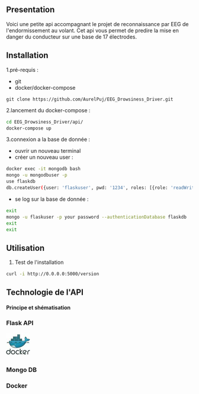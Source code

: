 <h2> Presentation </h2>
Voici une petite api accompagnant le projet de reconnaissance par EEG de l'endormissement au volant.
Cet api vous permet de predire la mise en danger du conducteur sur une base de 17 électrodes. 


<h2> Installation </h2>
 1.pré-requis :
 
  - git 
  - docker/docker-compose 
  
```
git clone https://github.com/AurelPuj/EEG_Drowsiness_Driver.git
```


2.lancement du docker-compose :
```bash
cd EEG_Drowsiness_Driver/api/ 
docker-compose up 
```
3.connexion a la base de donnée :

   - ouvrir un nouveau terminal 
   - créer un nouveau user :
   ```bash 
   docker exec -it mongodb bash
   mongo -u mongodbuser -p
   use flaskdb
   db.createUser({user: 'flaskuser', pwd: '1234', roles: [{role: 'readWrite', db: 'flaskdb'}]})
   ```
   - se log sur la base de donnée :
   ``` bash 
   exit
   mongo -u flaskuser -p your password --authenticationDatabase flaskdb
   exit
   exit
   ```
   
    
<h2> Utilisation </h2>

1. Test de l'installation 
  ```bash
  curl -i http://0.0.0.0:5000/version
  ``` 

<h2> Technologie de l'API </h2>

<h4> Principe et shématisation </h4> 

<h3>Flask API </h3> 

![alt text](./logo/docker-logo.jpg  )

<h3>Mongo DB </h3>

<h3>Docker </h3>
